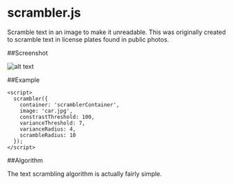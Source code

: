 scrambler.js
=========

Scramble text in an image to make it unreadable.  This was originally created to scramble text in license plates found in public photos.

##Screenshot

![alt text][logo]

[logo]: https://raw.github.com/ericdrowell/scrambler/master/screenshot.png "scrambler.js screenshot"

##Example
    <div id="scramberContainer"></div>
    
    <script>
      scrambler({
        container: 'scramblerContainer',
        image: 'car.jpg',
        constrastThreshold: 100,
        varianceThreshold: 7,
        varianceRadius: 4,
        scrambleRadius: 10
      });
    </script>

##Algorithm

The text scrambling algorithm is actually fairly simple.  
